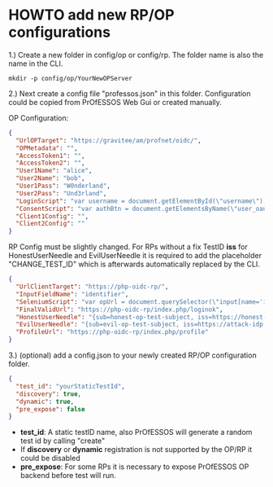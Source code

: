# HOWTO add new RP/OP configurations

1.) Create a new folder in config/op or config/rp. The folder name is also the name in the CLI.
```shell script
mkdir -p config/op/YourNewOPServer
```

2.) Next create a config file "professos.json" in this folder. Configuration could be copied from PrOfESSOS Web Gui 
 or created manually.

OP Configuration:
```json
{
  "UrlOPTarget": "https://gravitee/am/profnet/oidc/",
  "OPMetadata": "",
  "AccessToken1": "",
  "AccessToken2": "",
  "User1Name": "alice",
  "User2Name": "bob",
  "User1Pass": "W0nderland",
  "User2Pass": "Und3rland",
  "LoginScript": "var username = document.getElementById(\"username\");\nusername.value = \"§current_user_username§\";\n\nvar password = document.getElementById(\"password\");\npassword.value = \"§current_user_password§\";\n\nvar submitBtn = document.querySelector(\"div > button\");\nsubmitBtn.click();",
  "ConsentScript": "var authBtn = document.getElementsByName(\"user_oauth_approval\")[1]\nauthBtn.click();\n",
  "Client1Config": "",
  "Client2Config": ""
}
```

RP Config must be slightly changed. For RPs without a fix TestID **iss** for HonestUserNeedle and EvilUserNeedle it is
required to add the placeholder "CHANGE_TEST_ID" which is afterwards automatically replaced by the CLI.

```json
{
  "UrlClientTarget": "https://php-oidc-rp/",
  "InputFieldName": "identifier",
  "SeleniumScript": "var opUrl = document.querySelector(\"input[name='identifier']\");\nopUrl.value = \"§browser-input-op_url§\";\nopUrl.form.submit();\n",
  "FinalValidUrl": "https://php-oidc-rp/index.php/loginok",
  "HonestUserNeedle": "{sub=honest-op-test-subject, iss=https://honest-idp.professos/CHANGE_TEST_ID}",
  "EvilUserNeedle": "{sub=evil-op-test-subject, iss=https://attack-idp.professos/CHANGE_TEST_ID}",
  "ProfileUrl": "https://php-oidc-rp/index.php/profile"
}
```

3.) (optional) add a config.json to your newly created RP/OP configuration folder.

```json
{
  "test_id": "yourStaticTestId",
  "discovery": true,
  "dynamic": true,
  "pre_expose": false
}
```

* **test_id**: A static testID name, also PrOfESSOS will generate a random test id by calling "create"
* If **discovery** or **dynamic** registration is not supported by the OP/RP it could be disabled
* **pre_expose**: For some RPs it is necessary to expose PrOfESSOS OP backend before test will run.